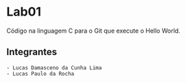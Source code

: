 # Lab01 

 Código na linguagem C para o Git que execute o Hello World.

## Integrantes

 ```
 - Lucas Damasceno da Cunha Lima
 - Lucas Paulo da Rocha
 ```
